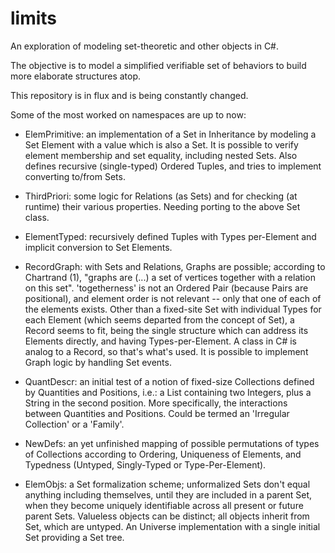 # limits
An exploration of modeling set-theoretic and other objects in C#.

The objective is to model a simplified verifiable set of behaviors to build more elaborate structures atop.

This repository is in flux and is being constantly changed.

Some of the most worked on namespaces are up to now:

- ElemPrimitive: an implementation of a Set in Inheritance by modeling a Set Element with a value which is also a Set. It is possible to verify element membership and set equality, including nested Sets. Also defines recursive (single-typed) Ordered Tuples, and tries to implement converting to/from Sets.

- ThirdPriori: some logic for Relations (as Sets) and for checking (at runtime) their various properties. Needing porting to the above Set class.

- ElementTyped: recursively defined Tuples with Types per-Element and implicit conversion to Set Elements.

- RecordGraph: with Sets and Relations, Graphs are possible; according to Chartrand (1), "graphs are (...) a set of vertices together with a relation on this set". 'togetherness' is not an Ordered Pair (because Pairs are positional), and element order is not relevant -- only that one of each of the elements exists. Other than a fixed-site Set with individual Types for each Element (which seems departed from the concept of Set), a Record seems to fit, being the single structure which can address its Elements directly, and having Types-per-Element. A class in C# is analog to a Record, so that's what's used. It is possible to implement Graph logic by handling Set events.

- QuantDescr: an initial test of a notion of fixed-size Collections defined by Quantities and Positions, i.e.: a List containing two Integers, plus a String in the second position. More specifically, the interactions between Quantities and Positions. Could be termed an 'Irregular Collection' or a 'Family'.

- NewDefs: an yet unfinished mapping of possible permutations of types of Collections according to Ordering, Uniqueness of Elements, and Typedness (Untyped, Singly-Typed or Type-Per-Element).

- ElemObjs: a Set formalization scheme; unformalized Sets don't equal anything including themselves, until they are included in a parent Set, when they become uniquely identifiable across all present or future parent Sets. Valueless objects can be distinct; all objects inherit from Set, which are untyped. An Universe implementation with a single initial Set providing a Set tree.